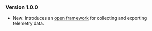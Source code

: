 ### Version 1.0.0

- New: Introduces an [open framework](https://opentelemetry.io/) for collecting and exporting telemetry data.